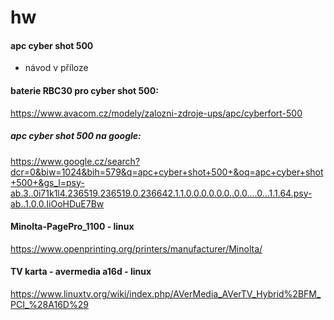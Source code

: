 # hw

#### apc cyber shot 500 

 - návod v příloze
 
#### baterie  RBC30 pro cyber shot 500:

https://www.avacom.cz/modely/zalozni-zdroje-ups/apc/cyberfort-500

##### apc cyber shot 500 na google: 

https://www.google.cz/search?dcr=0&biw=1024&bih=579&q=apc+cyber+shot+500+&oq=apc+cyber+shot+500+&gs_l=psy-ab.3..0i71k1l4.236519.236519.0.236642.1.1.0.0.0.0.0.0..0.0....0...1.1.64.psy-ab..1.0.0.IiOoHDuE7Bw

#### Minolta-PagePro_1100 - linux

https://www.openprinting.org/printers/manufacturer/Minolta/


#### TV karta - avermedia a16d - linux

https://www.linuxtv.org/wiki/index.php/AVerMedia_AVerTV_Hybrid%2BFM_PCI_%28A16D%29
